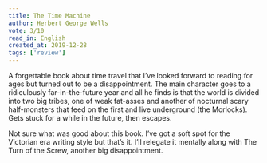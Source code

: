 ```yaml
---
title: The Time Machine
author: Herbert George Wells
vote: 3/10
read_in: English
created_at: 2019-12-28
tags: ['review']
---
```


A forgettable book about time travel that I’ve looked forward to reading for ages but turned out to be a disappointment. The main character goes to a ridiculously far-in-the-future year and all he finds is that the world is divided into two big tribes, one of weak fat-asses and another of nocturnal scary half-monsters that feed on the first and live underground (the Morlocks). Gets stuck for a while in the future, then escapes.

Not sure what was good about this book. I’ve got a soft spot for the Victorian era writing style but that’s it. I’ll relegate it mentally along with The Turn of the Screw, another big disappointment.

